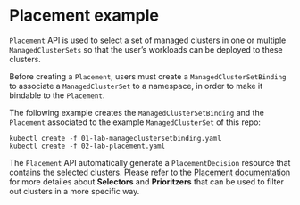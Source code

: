 # Placement example

`Placement` API is used to select a set of managed clusters in one or multiple `ManagedClusterSets` so that the user’s workloads can be deployed to these clusters.

Before creating a `Placement`, users must create a `ManagedClusterSetBinding` to associate a `ManagedClusterSet` to a namespace, in order 
to make it bindable to the `Placement`.

The following example creates the `ManagedClusterSetBinding` and the `Placement` associated to the example `ManagedClusterSet` of this repo:

```
kubectl create -f 01-lab-manageclustersetbinding.yaml
kubectl create -f 02-lab-placement.yaml
```

The `Placement` API automatically generate a `PlacementDecision` resource that contains the selected clusters.
Please refer to the [Placement documentation](https://open-cluster-management.io/concepts/placement/) for more detailes about **Selectors** and
**Prioritzers** that can be used to filter out clusters in a more specific way.